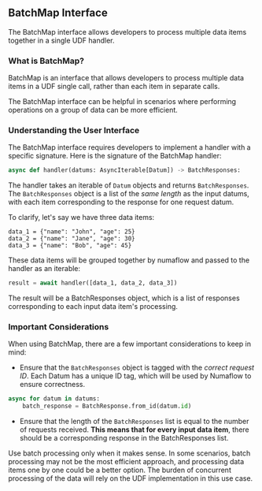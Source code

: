 ## BatchMap Interface
The BatchMap interface allows developers to 
process multiple data items together in a single UDF handler.


### What is BatchMap?
BatchMap is an interface that allows developers to process multiple data items 
in a UDF single call, rather than each item in separate calls. 


The BatchMap interface can be helpful in scenarios 
where performing operations on a group of data can be more efficient.


### Understanding the User Interface
The BatchMap interface requires developers to implement a handler with a specific signature.
Here is the signature of the BatchMap handler:

```python
async def handler(datums: AsyncIterable[Datum]) -> BatchResponses:
```
The handler takes an iterable of `Datum` objects and returns
`BatchResponses`. 
The `BatchResponses` object is a list of the *same length* as the input
datums, with each item corresponding to the response for one request datum.

To clarify, let's say we have three data items:

```
data_1 = {"name": "John", "age": 25}
data_2 = {"name": "Jane", "age": 30}
data_3 = {"name": "Bob", "age": 45}
```

These data items will be grouped together by numaflow and
passed to the handler as an iterable:

```python
result = await handler([data_1, data_2, data_3])
```

The result will be a BatchResponses object, which is a list of responses corresponding to each input data item's processing. 

### Important Considerations
When using BatchMap, there are a few important considerations to keep in mind:

- Ensure that the `BatchResponses` object is tagged with the *correct request ID*. 
Each Datum has a unique ID tag, which will be used by Numaflow to ensure correctness.

```python
async for datum in datums:
    batch_response = BatchResponse.from_id(datum.id)
```


- Ensure that the length of the `BatchResponses`
list is equal to the number of requests received. 
**This means that for every input data item**, there should be a corresponding 
response in the BatchResponses list.

Use batch processing only when it makes sense. In some 
scenarios, batch processing may not be the most 
efficient approach, and processing data items one by one 
could be a better option.
The burden of concurrent processing of the data will rely on the 
UDF implementation in this use case.
